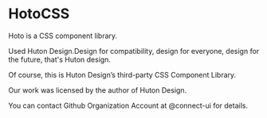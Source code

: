 # HotoCSS
Hoto is a CSS component library.

Used Huton Design.Design for compatibility, design for everyone, design for the future, that's Huton design.

Of course, this is Huton Design’s third-party CSS Component Library.

Our work was licensed by the author of Huton Design.

You can contact Github Organization Account at @connect-ui for details.